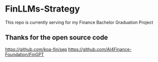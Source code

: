 # FinLLMs-Strategy
This repo is currently serving for my Finance Bachelor Graduation Project

## Thanks for the open source code

https://github.com/koa-fin/sep
https://github.com/AI4Finance-Foundation/FinGPT
